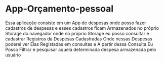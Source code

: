 # App-Orçamento-pessoal
 
 Essa aplicação consiste em um App de despesas onde posso fazer cadastros de despesas e esses cadastros ficam Armazenados no próprio Storage do navegador onde no próprio Storage eu posso consultar e cadastrar Registros da Despesas Cadastradas Onde nessas Despesas poderei ver Elas Registadas em consultas e A partir dessa Consulta Eu Posso Filtrar e pesquisar aquela determinada despesa armazenada pelo usuário

